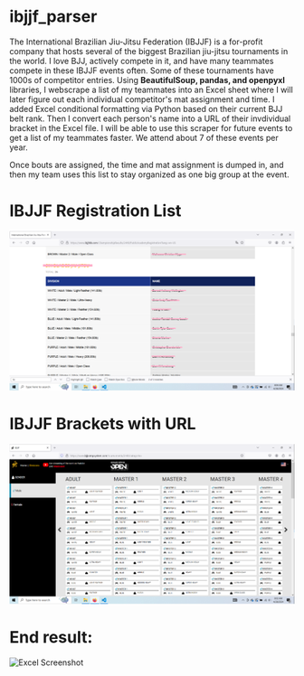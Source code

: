 # ibjjf_parser  
  
The International Brazilian Jiu-Jitsu Federation (IBJJF) is a for-profit company that hosts several of the biggest Brazilian jiu-jitsu tournaments in the world.  I love BJJ, actively compete in it, and have many teammates compete in these IBJJF events often. Some of these tournaments have 1000s of competitor entries. Using **BeautifulSoup, pandas, and openpyxl** libraries, I webscrape a list of my teammates into an Excel sheet where I will later figure out each individual competitor's mat assignment and time.  I added Excel conditional formatting via Python based on their current BJJ belt rank. Then I convert each person's name into a URL of their invdividual bracket in the Excel file. I will be able to use this scraper for future events to get a list of my teammates faster. We attend about 7 of these events per year. 
  
Once bouts are assigned, the time and mat assignment is dumped in, and then my team uses this list to stay organized as one big group at the event.     

# IBJJF Registration List
![IBJJF Screenshot](https://github.com/david125tran/ibjjf_parser/blob/main/IBJJF%20Screenshot.png)  

# IBJJF Brackets with URL
![IBJJF Screenshot](https://github.com/david125tran/ibjjf_parser/blob/main/brackets.png)  

# End result:
![Excel Screenshot](https://github.com/david125tran/ibjjf_parser/blob/main/IBJJF_Screenshot.png)  
